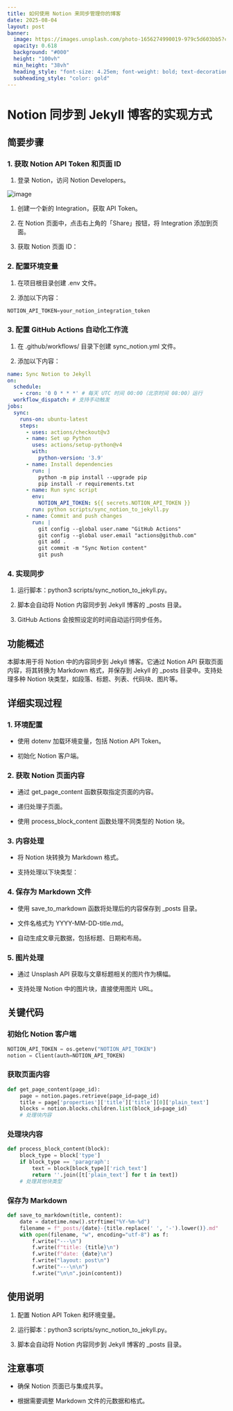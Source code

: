 ```yaml
---
title: 如何使用 Notion 来同步管理你的博客
date: 2025-08-04
layout: post
banner:
  image: https://images.unsplash.com/photo-1656274990019-979c5d603bb5?crop=entropy&cs=tinysrgb&fit=max&fm=jpg&ixid=M3w2OTIwMzJ8MHwxfHJhbmRvbXx8fHx8fHx8fDE3NTQyOTY0NjR8&ixlib=rb-4.1.0&q=80&w=1080
  opacity: 0.618
  background: "#000"
  height: "100vh"
  min_height: "38vh"
  heading_style: "font-size: 4.25em; font-weight: bold; text-decoration: underline"
  subheading_style: "color: gold"
---
```


# Notion 同步到 Jekyll 博客的实现方式

## 简要步骤

### 1. 获取 Notion API Token 和页面 ID

1. 登录 Notion，访问 Notion Developers。

![image](https://prod-files-secure.s3.us-west-2.amazonaws.com/a7a0cc5a-89b9-4cda-8686-1fba0ca52f40/d19c1afe-dea5-4312-9333-786b0ba83054/image.png?X-Amz-Algorithm=AWS4-HMAC-SHA256&X-Amz-Content-Sha256=UNSIGNED-PAYLOAD&X-Amz-Credential=ASIAZI2LB466TZVEQER6%2F20250804%2Fus-west-2%2Fs3%2Faws4_request&X-Amz-Date=20250804T083423Z&X-Amz-Expires=3600&X-Amz-Security-Token=IQoJb3JpZ2luX2VjEAkaCXVzLXdlc3QtMiJIMEYCIQDiqR7sT1uU4kEZsZGU8eRf3jjJFTusHk40ZlhlKHG%2FAwIhAMjpKJKQRAPaVw6GQMXBHxEE4KwAQTlhKn4XKSIPbnvDKv8DCEEQABoMNjM3NDIzMTgzODA1Igy7nPz6%2BW0EsnnwgQQq3AN6h4Ss8J7W1drXSiEr3XmJEZDGY2xNgz2%2BnICthkBX6wA2Y4X0w4nrQtKMA%2B2d%2Filw85QmtApVBl61pb4UIgggcynG%2Bf0JNVfyBvzxx%2BxeWKgcNZdjf9KuA%2FwRGVZEbTy%2FMqsoUR0LMESzaxKVJS7NGa7k%2BZpV5GHk7VK80cwBdtkWb3IByp1FPM%2B4ixjwtDqqxROCfrkO36%2BQrTtSclHavWDzz6%2FSDwG6wpMlHKYXDXNqYeD3eYbYzyeBGRXAgbV42He0cjYm%2FNJKEUGxOZ8P6jkqTFsZ1%2FrRJhmPu3y9DkMm0BpCDTKBEQKDBbFDIo36sWeF7Ddzv45Ogchoeim8ltzr%2FQe4e1P8S40C%2FQSU6NZ8SZ7yqp9tx0TaFju6AFhQ25AeWxO10fYSJu5waAB7BcyEc%2FBGA3roFeiDrtrZaxpQFilmSCYEMpXUSx%2Fit1AeIcnz%2BSh6MrTFQZ7N88HXysI4Lijv0aolIe9N0Dxy2ETthO1jrdwZxTq6f1kyI1zErQL9XW%2Fa3Bc9vygjSEU2oam5RE0tw5ttCUzoigt%2BYRvcVcizPQGqjwBhP7osW7YzjN9llvfjtBg2tkpj7sh3kYJemz4DL05n8rVHRy2Sa1qJ0DViUUdfgMn6dTDX3MHEBjqkAXpqGZ2n8QFY6Ks6fLK0QTeTr9IWwDAIUiA4MZK6%2FoWJ87JZQgvy5eKhjqo%2FCT7be6uiomKABU5zvm6NxTiHgyfMNmtXSlIdTZKNZwGBVwdEQgliPBv84cB7ZJ9T%2FAGJDhGHb1Bb9Lkb4hWQqlGeEwGDbMNSsN%2FzsbuplwWsuoO6i3lJ%2B2Q7asA6SunPmYQ2IZLKa6fAY1ZoDO172QtJWwTMuyY1&X-Amz-Signature=21eb727b156046fcca55224f448146a0a9ef8661159e2390fe3bc8d41ce29758&X-Amz-SignedHeaders=host&x-amz-checksum-mode=ENABLED&x-id=GetObject)

1. 创建一个新的 Integration，获取 API Token。

1. 在 Notion 页面中，点击右上角的「Share」按钮，将 Integration 添加到页面。

1. 获取 Notion 页面 ID：


### 2. 配置环境变量

1. 在项目根目录创建 .env 文件。

1. 添加以下内容：

```javascript
NOTION_API_TOKEN=your_notion_integration_token
```

### 3. 配置 GitHub Actions 自动化工作流

1. 在 .github/workflows/ 目录下创建 sync_notion.yml 文件。

1. 添加以下内容：

```yaml
name: Sync Notion to Jekyll
on:
  schedule:
    - cron: '0 0 * * *' # 每天 UTC 时间 00:00（北京时间 08:00）运行
  workflow_dispatch: # 支持手动触发
jobs:
  sync:
    runs-on: ubuntu-latest
    steps:
      - uses: actions/checkout@v3
      - name: Set up Python
        uses: actions/setup-python@v4
        with:
          python-version: '3.9'
      - name: Install dependencies
        run: |
          python -m pip install --upgrade pip
          pip install -r requirements.txt
      - name: Run sync script
        env:
          NOTION_API_TOKEN: ${{ secrets.NOTION_API_TOKEN }}
        run: python scripts/sync_notion_to_jekyll.py
      - name: Commit and push changes
        run: |
          git config --global user.name "GitHub Actions"
          git config --global user.email "actions@github.com"
          git add .
          git commit -m "Sync Notion content"
          git push
```

### 4. 实现同步

1. 运行脚本：python3 scripts/sync_notion_to_jekyll.py。

1. 脚本会自动将 Notion 内容同步到 Jekyll 博客的 _posts 目录。

1. GitHub Actions 会按照设定的时间自动运行同步任务。

## 功能概述

本脚本用于将 Notion 中的内容同步到 Jekyll 博客。它通过 Notion API 获取页面内容，将其转换为 Markdown 格式，并保存到 Jekyll 的 _posts 目录中。支持处理多种 Notion 块类型，如段落、标题、列表、代码块、图片等。

## 详细实现过程

### 1. 环境配置

- 使用 dotenv 加载环境变量，包括 Notion API Token。

- 初始化 Notion 客户端。

### 2. 获取 Notion 页面内容

- 通过 get_page_content 函数获取指定页面的内容。

- 递归处理子页面。

- 使用 process_block_content 函数处理不同类型的 Notion 块。

### 3. 内容处理

- 将 Notion 块转换为 Markdown 格式。

- 支持处理以下块类型：


### 4. 保存为 Markdown 文件

- 使用 save_to_markdown 函数将处理后的内容保存到 _posts 目录。

- 文件名格式为 YYYY-MM-DD-title.md。

- 自动生成文章元数据，包括标题、日期和布局。

### 5. 图片处理

- 通过 Unsplash API 获取与文章标题相关的图片作为横幅。

- 支持处理 Notion 中的图片块，直接使用图片 URL。

## 关键代码

### 初始化 Notion 客户端

```python
NOTION_API_TOKEN = os.getenv("NOTION_API_TOKEN")
notion = Client(auth=NOTION_API_TOKEN)
```

### 获取页面内容

```python
def get_page_content(page_id):
    page = notion.pages.retrieve(page_id=page_id)
    title = page['properties']['title']['title'][0]['plain_text']
    blocks = notion.blocks.children.list(block_id=page_id)
    # 处理块内容
```

### 处理块内容

```python
def process_block_content(block):
    block_type = block['type']
    if block_type == 'paragraph':
        text = block[block_type]['rich_text']
        return ''.join([t['plain_text'] for t in text])
    # 处理其他块类型
```

### 保存为 Markdown

```python
def save_to_markdown(title, content):
    date = datetime.now().strftime("%Y-%m-%d")
    filename = f"_posts/{date}-{title.replace(' ', '-').lower()}.md"
    with open(filename, "w", encoding="utf-8") as f:
        f.write("---\n")
        f.write(f"title: {title}\n")
        f.write(f"date: {date}\n")
        f.write("layout: post\n")
        f.write("---\n\n")
        f.write("\n\n".join(content))
```

## 使用说明

1. 配置 Notion API Token 和环境变量。

1. 运行脚本：python3 scripts/sync_notion_to_jekyll.py。

1. 脚本会自动将 Notion 内容同步到 Jekyll 博客的 _posts 目录。

## 注意事项

- 确保 Notion 页面已与集成共享。

- 根据需要调整 Markdown 文件的元数据和格式。